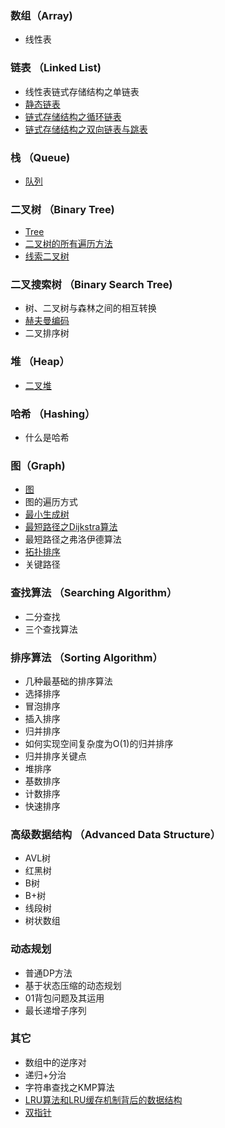 ### 数组（Array)
- 线性表

### 链表 （Linked List)
- 线性表链式存储结构之单链表
- [静态链表](./Linked-List/README.md)
- [链式存储结构之循环链表](./Linked-List/README.md#循环链表)
- [链式存储结构之双向链表与跳表](./Double-Linked-List/README.md#双向链表)

### 栈 （Queue)
- [队列](./Stack(Queue)/README.md)

### 二叉树 （Binary Tree)
- [Tree](./Tree/README.md)
- [二叉树的所有遍历方法](./Tree/README.md)
- [线索二叉树](./Tree/README.md#线索二叉树)

### 二叉搜索树 （Binary Search Tree)
- 树、二叉树与森林之间的相互转换
- [赫夫曼编码](./Huffman-Coding/README.md)
- 二叉排序树

### 堆 （Heap）
- [二叉堆](./Heap/README.md)

### 哈希 （Hashing）
- 什么是哈希

### 图（Graph)
- [图](./Graphic/README.md)
- 图的遍历方式
- [最小生成树](./Graphic/Minimum-Spanning-Tree/README.md)
- [最短路径之Dijkstra算法](./Graphic/Dijkstra/README.md)
- 最短路径之弗洛伊德算法
- [拓扑排序](./Graphic/Topological-Order/README.md)
- 关键路径

### 查找算法 （Searching Algorithm）
- 二分查找
- 三个查找算法

### 排序算法 （Sorting Algorithm）
- 几种最基础的排序算法
- 选择排序
-  冒泡排序
- 插入排序
- 归并排序
- 如何实现空间复杂度为O(1)的归并排序
- 归并排序关键点
- 堆排序
- 基数排序
- 计数排序
- 快速排序

### 高级数据结构 （Advanced Data Structure）
- AVL树
- 红黑树
- B树
- B+树
- 线段树
- 树状数组

### 动态规划
- 普通DP方法
- 基于状态压缩的动态规划
- 01背包问题及其运用
- 最长递增子序列

### 其它
- 数组中的逆序对
- 递归+分治
- 字符串查找之KMP算法
- [LRU算法和LRU缓存机制背后的数据结构](./LRU/README.md)
- [双指针](./Double-Pointer/README.md)
